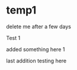 # temp1
delete me after a few days 

Test 1 


added something here 1 


last addition testing here 
